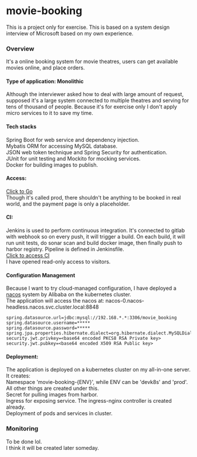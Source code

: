 # movie-booking

This is a project only for exercise. This is based on a system design interview of Microsoft based on my own experience.

### Overview
It's a online booking system for movie theatres, users can get available movies online, and place orders.  
#### Type of application: Monolithic  
Although the interviewer asked how to deal with large amount of request, supposed it's a large system connected to multiple
theatres and serving for tens of thousand of people. Because it's for exercise only I don't apply micro services to it to save my time.

#### Tech stacks
Spring Boot for web service and dependency injection.  
Mybatis ORM for accessing MySQL database.  
JSON web token technique and Spring Security for authentication.  
JUnit for unit testing and Mockito for mocking services.   
Docker for building images to publish.

#### Access:
[Click to Go](https://moviebookingprod.youtiao.dev)  
Though it's called prod, there shouldn't be anything to be booked in real world, and the payment page is only a placeholder.  

#### CI:  
Jenkins is used to perform continuous integration. It's connected to gitlab with webhook so on every push, it will trigger a build.
On each build, it will run unit tests, do sonar scan and build docker image, then finally push to harbor registry. Pipeline is defined in Jenkinsfile.  
[Click to access CI](https://jenkins.youtiao.dev)  
I have opened read-only access to visitors.  

#### Configuration Management  
Because I want to try cloud-managed configuration, I have deployed a [nacos](https://nacos.io/en/) system by Alibaba on the kubernetes cluster.  
The application will access the nacos at: nacos-0.nacos-headless.nacos.svc.cluster.local:8848
```properties
spring.datasource.url=jdbc:mysql://192.168.*.*:3306/movie_booking
spring.datasource.username=*****
spring.datasource.password=*****
spring.jpa.properties.hibernate.dialect=org.hibernate.dialect.MySQLDialect
security.jwt.privkey=<base64 encoded PKCS8 RSA Private key>
security.jwt.pubkey=<base64 encoded X509 RSA Public key>
```

#### Deployment:
The application is deployed on a kubernetes cluster on my all-in-one server.  
It creates:   
Namespace 'movie-booking-{ENV}', while ENV can be 'devk8s' and 'prod'. All other things are created under this.  
Secret for pulling images from harbor.  
Ingress for exposing service. The ingress-nginx controller is created already.  
Deployment of pods and services in cluster.  

### Monitoring
To be done lol.  
I think it will be created later someday.  
